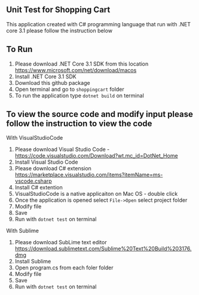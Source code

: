 ## Unit Test for Shopping Cart

This application created with C# programming language that run with .NET core 3.1 please follow the instruction below 


## To Run 
1. Please download .NET Core 3.1 SDK from this location https://www.microsoft.com/net/download/macos
2. Install .NET Core 3.1 SDK 
3. Download this github package
4. Open terminal and go to `shoppingcart` folder
5. To run the application type `dotnet build` on terminal 

## To view the source code and modify input please follow the instruction to view the code 
With VisualStudioCode 
1. Please download Visual Studio Code - https://code.visualstudio.com/Download?wt.mc_id=DotNet_Home 
2. Install Visual Studio Code 
3. Please download C# extension https://marketplace.visualstudio.com/items?itemName=ms-vscode.csharp 
4. Install C# extention  
5. VisualStudioCode is a native applicaiton on Mac OS - double click 
6. Once the application is opened select `File->Open` select project folder 
7. Modify file 
8. Save
9. Run with `dotnet test` on terminal

With Sublime
1. Please download SubLime text editor https://download.sublimetext.com/Sublime%20Text%20Build%203176.dmg 
2. Install Sublime 
3. Open program.cs from each foler folder 
4. Modify file 
8. Save
9. Run with `dotnet test` on terminal